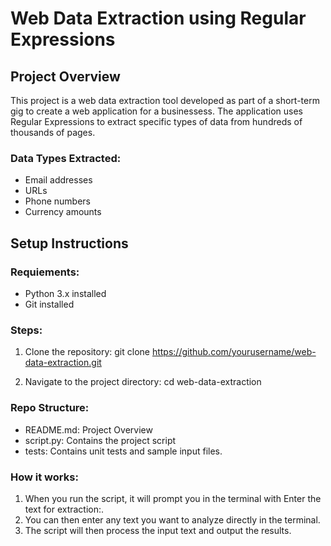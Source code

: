 # Web Data Extraction using Regular Expressions

## Project Overview
This project is a web data extraction tool developed as part of a short-term gig to create a web application for a businessess. The application uses Regular Expressions to extract specific types of data from hundreds of thousands of pages.

### Data Types Extracted:
- Email addresses
- URLs
- Phone numbers
- Currency amounts

## Setup Instructions

### Requiements:
- Python 3.x installed
- Git installed

### Steps:
1. Clone the repository:
   git clone https://github.com/yourusername/web-data-extraction.git

2. Navigate to the project directory:
   cd web-data-extraction

### Repo Structure:
- README.md: Project Overview 
- script.py: Contains the project script
- tests: Contains unit tests and sample input files.

### How it works:
1. When you run the script, it will prompt you in the terminal with Enter the text for extraction:.
2. You can then enter any text you want to analyze directly in the terminal.
3. The script will then process the input text and output the results.
